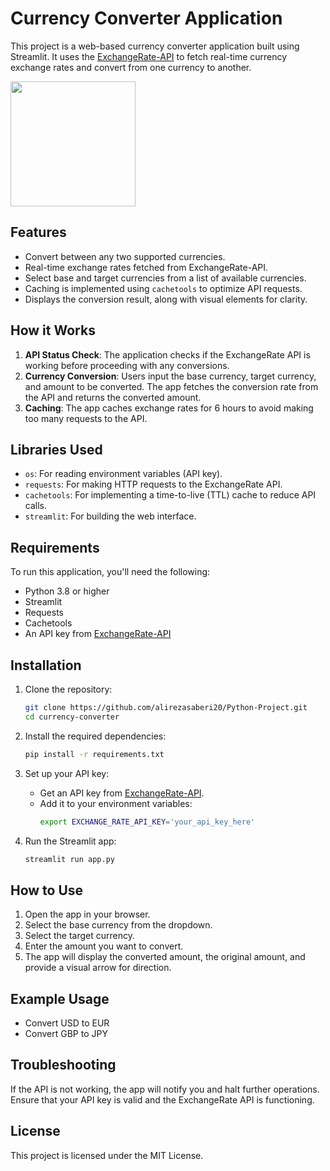 # Currency Converter Application

This project is a web-based currency converter application built using Streamlit. It uses the [ExchangeRate-API](https://www.exchangerate-api.com/) to fetch real-time currency exchange rates and convert from one currency to another.

<img src='https://ps.w.org/currency-converter-calculator/assets/icon.svg?rev=1838182' width=200>

## Features

- Convert between any two supported currencies.
- Real-time exchange rates fetched from ExchangeRate-API.
- Select base and target currencies from a list of available currencies.
- Caching is implemented using `cachetools` to optimize API requests.
- Displays the conversion result, along with visual elements for clarity.

## How it Works

1. **API Status Check**: The application checks if the ExchangeRate API is working before proceeding with any conversions.
2. **Currency Conversion**: Users input the base currency, target currency, and amount to be converted. The app fetches the conversion rate from the API and returns the converted amount.
3. **Caching**: The app caches exchange rates for 6 hours to avoid making too many requests to the API.
   
## Libraries Used

- `os`: For reading environment variables (API key).
- `requests`: For making HTTP requests to the ExchangeRate API.
- `cachetools`: For implementing a time-to-live (TTL) cache to reduce API calls.
- `streamlit`: For building the web interface.
   
## Requirements

To run this application, you'll need the following:
   
- Python 3.8 or higher
- Streamlit
- Requests
- Cachetools
- An API key from [ExchangeRate-API](https://www.exchangerate-api.com/)
   
## Installation

1. Clone the repository:
   ```bash
   git clone https://github.com/alirezasaberi20/Python-Project.git
   cd currency-converter
   ```

2. Install the required dependencies:
   ```bash
   pip install -r requirements.txt
   ```

3. Set up your API key:
   - Get an API key from [ExchangeRate-API](https://www.exchangerate-api.com/).
   - Add it to your environment variables:
     ```bash
     export EXCHANGE_RATE_API_KEY='your_api_key_here'
     ```

4. Run the Streamlit app:
   ```bash
   streamlit run app.py
   ```

## How to Use

1. Open the app in your browser.
2. Select the base currency from the dropdown.
3. Select the target currency.
4. Enter the amount you want to convert.
5. The app will display the converted amount, the original amount, and provide a visual arrow for direction.

## Example Usage

- Convert USD to EUR
- Convert GBP to JPY

## Troubleshooting

If the API is not working, the app will notify you and halt further operations. Ensure that your API key is valid and the ExchangeRate API is functioning.

## License

This project is licensed under the MIT License.


